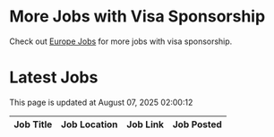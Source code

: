 # More Jobs with Visa Sponsorship

Check out [Europe Jobs](https://github.com/sureshparimi/europejobs#latest-jobs) for more jobs with visa sponsorship.

# Latest Jobs

This page is updated at August 07, 2025 02:00:12

| Job Title | Job Location | Job Link | Job Posted |
| --- | --- | --- | --- |
